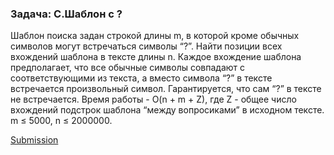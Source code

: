 ### Задача: C.Шаблон с ?

Шаблон поиска задан строкой длины m, в которой кроме обычных символов могут встречаться символы “?”. Найти позиции всех вхождений шаблона в тексте длины n. Каждое вхождение шаблона предполагает, что все обычные символы совпадают с соответствующими из текста, а вместо символа “?” в тексте встречается произвольный символ. Гарантируется, что сам “?” в тексте не встречается.
Время работы - O(n + m + Z), где Z - общее число вхождений подстрок шаблона “между вопросиками” в исходном тексте. m ≤ 5000, n ≤ 2000000.

[Submission](https://contest.yandex.ru/contest/13875/run-report/21348620/)
